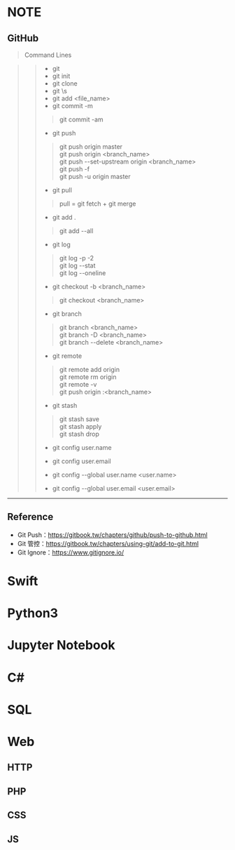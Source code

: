 # NOTE

## GitHub
> Command Lines

>> + git 
>> + git init
>> + git clone <https>
>> + git \s
>> + git add <file_name>
>> + git commit -m <commit>
>> > git commit -am <commit>
>> + git push
>> > git push origin master  
>> > git push origin <branch_name>  
>> > git push --set-upstream origin <branch_name>  
>> > git push -f  
>> > git push -u origin master  
>> + git pull
>> > pull = git fetch + git merge
>> + git add .
>> > git add --all
>> + git log
>> > git log -p -2  
>> > git log --stat  
>> > git log --oneline  
>> + git checkout -b <branch_name>
>> > git checkout <branch_name>
>> + git branch
>> > git branch <branch_name>  
>> > git branch -D <branch_name>  
>> > git branch --delete <branch_name>  
>> 
>> + git remote
>> > git remote add origin  
>> > git remote rm origin  
>> > git remote -v  
>> > git push origin :<branch_name>  
>> 
>> + git stash
>> > git stash save  
>> > git stash apply  
>> > git stash drop  
>> 
>> + git config user.name
>> + git config user.email
>> 
>> + git config --global user.name <user.name>
>> + git config --global user.email <user.email>

----
## Reference
+ Git Push：https://gitbook.tw/chapters/github/push-to-github.html
+ Git 管控：https://gitbook.tw/chapters/using-git/add-to-git.html
+ Git Ignore：https://www.gitignore.io/




# Swift
# Python3
# Jupyter Notebook
# C\#
# SQL
# Web
## HTTP
## PHP
## CSS
## JS
